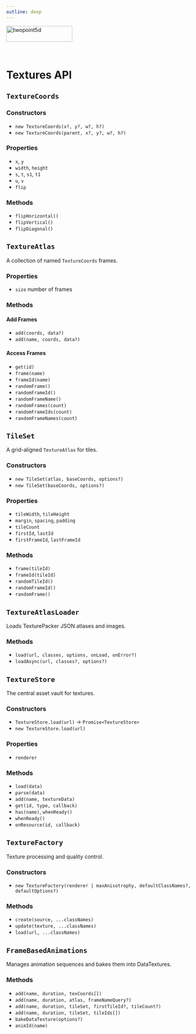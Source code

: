 ```yaml
---
outline: deep
---
```


<img src="/images/twopoint5d-700x168.png" style="padding-bottom: 2rem" width="175" height="42" alt="twopoint5d">

# Textures API

## `TextureCoords`

### Constructors
- `new TextureCoords(x?, y?, w?, h?)`
- `new TextureCoords(parent, x?, y?, w?, h?)`

### Properties
- `x`, `y`
- `width`, `height`
- `s`, `t`, `s1`, `t1`
- `u`, `v`
- `flip`

### Methods
- `flipHorizontal()`
- `flipVertical()`
- `flipDiagonal()`

## `TextureAtlas`

A collection of named `TextureCoords` frames.

### Properties
- `size` number of frames

### Methods

#### Add Frames
- `add(coords, data?)`
- `add(name, coords, data?)`

#### Access Frames
- `get(id)`
- `frame(name)`
- `frameId(name)`
- `randomFrame()`
- `randomFrameId()`
- `randomFrameName()`
- `randomFrames(count)`
- `randomFrameIds(count)`
- `randomFrameNames(count)`

## `TileSet`

A grid-aligned `TextureAtlas` for tiles.

### Constructors 
- `new TileSet(atlas, baseCoords, options?)`
- `new TileSet(baseCoords, options?)`

### Properties
- `tileWidth`, `tileHeight`
- `margin`, `spacing`, `padding`
- `tileCount`
- `firstId`, `lastId`
- `firstFrameId`, `lastFrameId`

### Methods
- `frame(tileId)`
- `frameId(tileId)`
- `randomTileId()`
- `randomFrameId()`
- `randomFrame()`

## `TextureAtlasLoader`

Loads TexturePacker JSON atlases and images.

### Methods
- `load(url, classes, options, onLoad, onError?)`
- `loadAsync(url, classes?, options?)`

## `TextureStore`

The central asset vault for textures.

### Constructors
- `TextureStore.load(url)` &rarr; `Promise<TextureStore>`
- `new TextureStore.load(url)`

### Properties
- `renderer`

### Methods
- `load(data)`
- `parse(data)`
- `add(name, textureData)`
- `get(id, type, callback)`
- `has(name)`, `whenReady()`
- `whenReady()`
- `onResource(id, callback)`


## `TextureFactory`

Texture processing and quality control.

### Constructors
- `new TextureFactory(renderer | maxAnisotrophy, defaultClassNames?, defaultOptions?)`

### Methods
- `create(source, ...classNames)`
- `update(texture, ...classNames)`
- `load(url, ...classNames)`

## `FrameBasedAnimations`

Manages animation sequences and bakes them into DataTextures.

### Methods
- `add(name, duration, texCoords[])`
- `add(name, duration, atlas, frameNameQuery?)`
- `add(name, duration, tileSet, firstTileId?, tileCount?)`
- `add(name, duration, tileSet, tileIds[])`
- `bakeDataTexture(options?)`
- `animId(name)`

